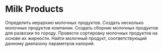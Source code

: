 Milk Products
=============
Определить иерархию молочных продуктов. Создать несколько молочных продуктов компании. Создать сборник молочных продуктов для развозки по городу. Провести сортировку молочных продуктов на основе их жирности. Найти молочный продукт, соответствующий данному диапазону параметров калорий.
